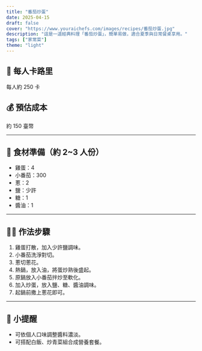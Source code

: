 ```yaml
---
title: "番茄炒蛋"
date: 2025-04-15
draft: false
cover: "https://www.youraichefs.com/images/recipes/番茄炒蛋.jpg"
description: "這是一道經典料理「番茄炒蛋」，簡單易做，適合夏季與日常餐桌享用。"
tags: ["家常菜"]
theme: "light"
---
```


## 🥄 每人卡路里  
每人約 250 卡

## 💰 預估成本  
約 150 臺幣

---

## 🧾 食材準備（約 2~3 人份）

- 雞蛋：4
- 小番茄：300
- 蔥：2
- 鹽：少許
- 糖：1
- 醬油：1

---

## 👩‍🍳 作法步驟

1. 雞蛋打散，加入少許鹽調味。
2. 小番茄洗淨對切。
3. 蔥切蔥花。
4. 熱鍋，放入油，將蛋炒熟後盛起。
5. 原鍋放入小番茄拌炒至軟化。
6. 加入炒蛋，放入鹽、糖、醬油調味。
7. 起鍋前撒上蔥花即可。

---

## 📝 小提醒

- 可依個人口味調整醬料濃淡。
- 可搭配白飯、炒青菜組合成營養套餐。

